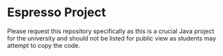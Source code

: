# Espresso Project
Please request this repository specifically as this is a crucial Java project for the university and should not be listed for public view as students may attempt to copy the code.